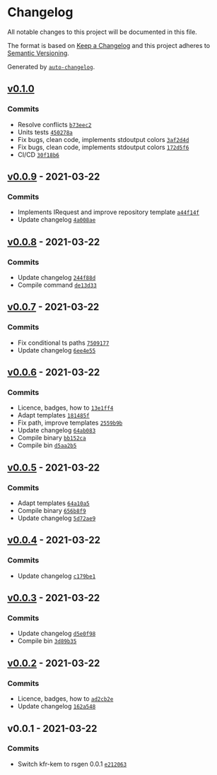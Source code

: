 # Changelog

All notable changes to this project will be documented in this file.

The format is based on [Keep a Changelog](https://keepachangelog.com/en/1.0.0/)
and this project adheres to [Semantic Versioning](https://semver.org/spec/v2.0.0.html).

Generated by [`auto-changelog`](https://github.com/CookPete/auto-changelog).

## [v0.1.0](https://github.com/konfer-be/rsgen/compare/v0.0.9...v0.1.0)

### Commits

- Resolve conflicts [`b73eec2`](https://github.com/konfer-be/rsgen/commit/b73eec27fc95f65bc45bcdb337ec9321e18854a9)
- Units tests [`450278a`](https://github.com/konfer-be/rsgen/commit/450278a57bb41228104b3b678391c91bc8764e86)
- Fix bugs, clean code, implements stdoutput colors [`3af2d4d`](https://github.com/konfer-be/rsgen/commit/3af2d4d77ee21c1496be80de94995b3362f05b0e)
- Fix bugs, clean code, implements stdoutput colors [`172d5f6`](https://github.com/konfer-be/rsgen/commit/172d5f620f30751bcdb5ce20a8cd112a1301e123)
- CI/CD [`30f18b6`](https://github.com/konfer-be/rsgen/commit/30f18b613ea78bd0e183d6ee8e10ffe27b8245c6)

## [v0.0.9](https://github.com/konfer-be/rsgen/compare/v0.0.8...v0.0.9) - 2021-03-22

### Commits

- Implements IRequest and improve repository template [`a44f14f`](https://github.com/konfer-be/rsgen/commit/a44f14f77d6b0f5bbc0574f93076f10825eddded)
- Update changelog [`4a008ae`](https://github.com/konfer-be/rsgen/commit/4a008aeecca3c4f41f0323b2256d8f7792ca35ef)

## [v0.0.8](https://github.com/konfer-be/rsgen/compare/v0.0.7...v0.0.8) - 2021-03-22

### Commits

- Update changelog [`244f88d`](https://github.com/konfer-be/rsgen/commit/244f88dbb65f328b19e39338f697a3ab4b475e03)
- Compile command [`de13d33`](https://github.com/konfer-be/rsgen/commit/de13d33e16cc1673442128a5bb4fd72c12076fa5)

## [v0.0.7](https://github.com/konfer-be/rsgen/compare/v0.0.6...v0.0.7) - 2021-03-22

### Commits

- Fix conditional ts paths [`7509177`](https://github.com/konfer-be/rsgen/commit/7509177f93c7f1403c543e214495f7aa5b986541)
- Update changelog [`6ee4e55`](https://github.com/konfer-be/rsgen/commit/6ee4e55225c0965a9c5dd0e8b01b5fcea846411e)

## [v0.0.6](https://github.com/konfer-be/rsgen/compare/v0.0.5...v0.0.6) - 2021-03-22

### Commits

- Licence, badges, how to [`13e1ff4`](https://github.com/konfer-be/rsgen/commit/13e1ff4ca594a8612df13b6491e159b39dee5d0f)
- Adapt templates [`181485f`](https://github.com/konfer-be/rsgen/commit/181485f50d3d820d8d3a8a0571d501ce6e78271a)
- Fix path, improve templates [`2559b9b`](https://github.com/konfer-be/rsgen/commit/2559b9ba63c775daf6bc2eb77e116c325e63a451)
- Update changelog [`64ab083`](https://github.com/konfer-be/rsgen/commit/64ab083203c3367100c64828f901b0495171915d)
- Compile binary [`bb152ca`](https://github.com/konfer-be/rsgen/commit/bb152caecd1c739b2fa44b636e5b27fcbc3a2062)
- Compile bin [`d5aa2b5`](https://github.com/konfer-be/rsgen/commit/d5aa2b5d9e5a85327b1b040a0bc9ee907e3061ef)

## [v0.0.5](https://github.com/konfer-be/rsgen/compare/v0.0.4...v0.0.5) - 2021-03-22

### Commits

- Adapt templates [`64a10a5`](https://github.com/konfer-be/rsgen/commit/64a10a5e06fa90692b65c493fbd6fec789ab2df8)
- Compile binary [`656b8f9`](https://github.com/konfer-be/rsgen/commit/656b8f9d25c9b6f2cc85e8a89e2ce2ef6810ca16)
- Update changelog [`5d72ae9`](https://github.com/konfer-be/rsgen/commit/5d72ae955966094fd4cfda3816b85c8682886fb4)

## [v0.0.4](https://github.com/konfer-be/rsgen/compare/v0.0.3...v0.0.4) - 2021-03-22

### Commits

- Update changelog [`c179be1`](https://github.com/konfer-be/rsgen/commit/c179be1f4ea0fecedc8311fd68f5e137a5eff36d)

## [v0.0.3](https://github.com/konfer-be/rsgen/compare/v0.0.2...v0.0.3) - 2021-03-22

### Commits

- Update changelog [`d5e0f98`](https://github.com/konfer-be/rsgen/commit/d5e0f98a112b223f6f0aa497eb6fe6d61c7353f3)
- Compile bin [`3d89b35`](https://github.com/konfer-be/rsgen/commit/3d89b350a9fe7720174ae4cbdc8f985a2ae3b7b2)

## [v0.0.2](https://github.com/konfer-be/rsgen/compare/v0.0.1...v0.0.2) - 2021-03-22

### Commits

- Licence, badges, how to [`ad2cb2e`](https://github.com/konfer-be/rsgen/commit/ad2cb2e15e1afd063763e1d8d1619570afcdd228)
- Update changelog [`162a548`](https://github.com/konfer-be/rsgen/commit/162a548fe4a9354d39a1eae2c13f4065f63dd098)

## v0.0.1 - 2021-03-22

### Commits

- Switch kfr-kem to rsgen 0.0.1 [`e212063`](https://github.com/konfer-be/rsgen/commit/e2120639f4e1f14bec2d0b499ed365a98bed36e0)
